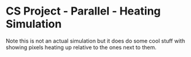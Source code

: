CS Project - Parallel - Heating Simulation
==========================================

Note this is not an actual simulation but it does do some cool stuff with showing pixels heating up relative to the ones next to them.
